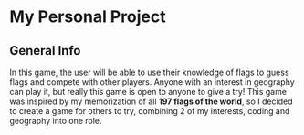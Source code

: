 # My Personal Project

## General Info

In this game, the user will be able to use their knowledge of flags to guess flags and compete with other players. Anyone with an interest in geography can play
it, but really this game is open to anyone to give a try! This game was inspired by my memorization of all __197 flags of the world__, so I decided to create a game for others to try, combining 2 of my interests, coding and geography into one role.

